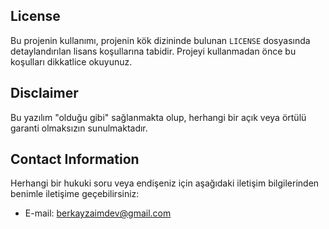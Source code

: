 ## License

Bu projenin kullanımı, projenin kök dizininde bulunan `LICENSE` dosyasında detaylandırılan lisans koşullarına tabidir. Projeyi kullanmadan önce bu koşulları dikkatlice okuyunuz.

## Disclaimer

Bu yazılım "olduğu gibi" sağlanmakta olup, herhangi bir açık veya örtülü garanti olmaksızın sunulmaktadır.

## Contact Information

Herhangi bir hukuki soru veya endişeniz için aşağıdaki iletişim bilgilerinden benimle iletişime geçebilirsiniz:

- E-mail: berkayzaimdev@gmail.com
